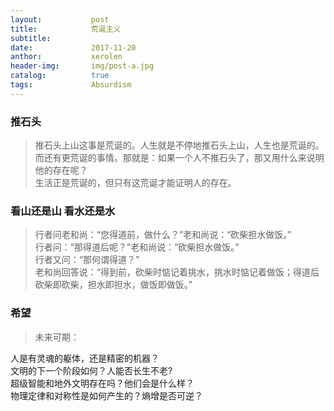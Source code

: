 ```yaml
---
layout:           post
title:            荒诞主义
subtitle:         
date:             2017-11-20 
anthor:           xerolen
header-img:       img/post-a.jpg 	 
catalog:          true
tags:             Absurdism
---
```


### 推石头

> 推石头上山这事是荒诞的。人生就是不停地推石头上山，人生也是荒诞的。<br>
而还有更荒诞的事情。那就是：如果一个人不推石头了，那又用什么来说明他的存在呢？<br>
生活正是荒诞的，但只有这荒诞才能证明人的存在。

### 看山还是山 看水还是水

> 行者问老和尚：“您得道前，做什么？”老和尚说：“砍柴担水做饭。” <br>
  行者问：“那得道后呢？”老和尚说：“砍柴担水做饭。” <br>
  行者又问：“那何谓得道？” <br>
  老和尚回答说：“得到前，砍柴时惦记着挑水，挑水时惦记着做饭；得道后砍柴即砍柴，担水即担水，做饭即做饭。”

### 希望
> 未来可期：

人是有灵魂的躯体，还是精密的机器？ <br>
文明的下一个阶段如何？人能否长生不老? <br>
超级智能和地外文明存在吗？他们会是什么样？ <br>
物理定律和对称性是如何产生的？熵增是否可逆？ <br>


